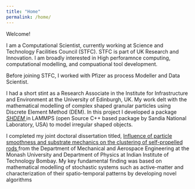 ```yaml
---
title: "Home"
permalink: /home/
---
```



<p>Welcome!</p>


<p> I am a Computational Scientist, currently working at Science and Technology Facilities Council (STFC). STFC is part of UK Research and Innovation. I am broadly interested in High perforamnce computing, computational modelling, and compuational tool development. </p> 
<p> Before joining STFC, I worked with  Pfizer as process Modeller and Data Scientist. </p>
<p> I had a short stint as a Research Associate in the Institute for Infrastructure and Environment at the University of Edinburgh, UK.  My work delt with the mathematical modelling of complex shaped granular particles using Discrete Element Method (DEM). In this project I developed a package <a href="https://github.com/imaranresearch/LAMMPS-SPHERHARM/tree/develop/src/SHDEM">  <em> SHDEM</em> </a> in LAMMPS (open Source C++ based package by Sandia National Laboratory, USA) to model irregular shaped objects. </p>

<p> I completed my joint doctoral dissertation  titled, <a href="https://bridges.monash.edu/articles/thesis/Influence_of_particle_smoothness_and_substrate_mechanics_on_the_clustering_of_self-propelled_rods/19217040"> Influence of particle smoothness and substrate mechanics on the clustering of self-propelled rods </a>  from the  Department of  Mechanical and Aerospace Engineering at the  Monash University and Department of Physics at Indian Institute of Technology Bombay.  My key fundamental finding was based on mathematical  modelling of  stochastic systems such as active-matter and  characterization of their spatio-temporal patterns by developing novel algorithms</p> 


<!--<p> I am a research associate working at the Institute of Infrastructure and Environment, University of Edinburgh. My current research deals with modelling and simulation of irregular shaped granular particles. </p>

<p>Before joning UoE, I  obtained a joint PhD degree from Monash University and Indian Institute of Technology Bombay. My <a href="https://monashsoftmatter.wordpress.com/vacancies/">doctoral research work </a> explores the mechanism behind active furrowing in bacterial colonies.</p>
